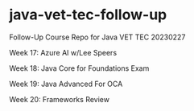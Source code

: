 # java-vet-tec-follow-up
Follow-Up Course Repo for Java VET TEC 20230227

Week 17: Azure AI w/Lee Speers

Week 18: Java Core for Foundations Exam

Week 19: Java Advanced For OCA

Week 20: Frameworks Review
